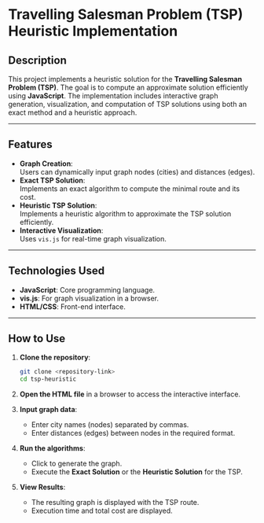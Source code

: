 
# Travelling Salesman Problem (TSP) Heuristic Implementation

## Description

This project implements a heuristic solution for the **Travelling Salesman Problem (TSP)**. The goal is to compute an approximate solution efficiently using **JavaScript**. The implementation includes interactive graph generation, visualization, and computation of TSP solutions using both an exact method and a heuristic approach.

---

## Features

- **Graph Creation**:  
  Users can dynamically input graph nodes (cities) and distances (edges).
- **Exact TSP Solution**:  
  Implements an exact algorithm to compute the minimal route and its cost.
- **Heuristic TSP Solution**:  
  Implements a heuristic algorithm to approximate the TSP solution efficiently.
- **Interactive Visualization**:  
  Uses `vis.js` for real-time graph visualization.

---

## Technologies Used

- **JavaScript**: Core programming language.
- **vis.js**: For graph visualization in a browser.
- **HTML/CSS**: Front-end interface.

---

## How to Use

1. **Clone the repository**:
   ```bash
   git clone <repository-link>
   cd tsp-heuristic
   ```

2. **Open the HTML file** in a browser to access the interactive interface.

3. **Input graph data**:
   - Enter city names (nodes) separated by commas.
   - Enter distances (edges) between nodes in the required format.

4. **Run the algorithms**:
   - Click to generate the graph.
   - Execute the **Exact Solution** or the **Heuristic Solution** for the TSP.

5. **View Results**:
   - The resulting graph is displayed with the TSP route.
   - Execution time and total cost are displayed.

